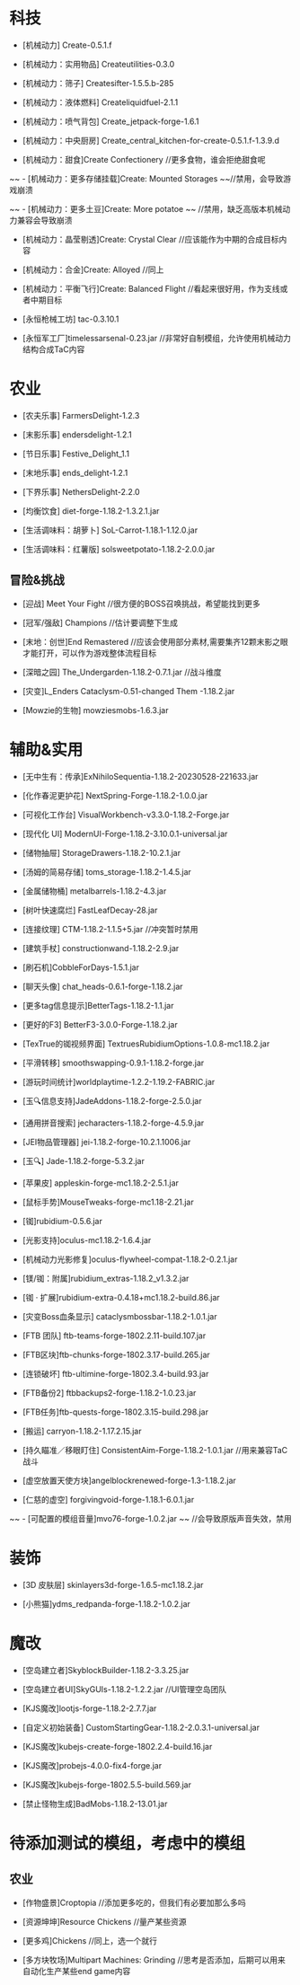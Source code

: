 # 科技

- [机械动力] Create-0.5.1.f
  
- [机械动力：实用物品] Createutilities-0.3.0
  
- [机械动力：筛子] Createsifter-1.5.5.b-285
  
- [机械动力：液体燃料] Createliquidfuel-2.1.1
  
- [机械动力：喷气背包] Create_jetpack-forge-1.6.1
  
- [机械动力：中央厨房] Create_central_kitchen-for-create-0.5.1.f-1.3.9.d

- [机械动力：甜食]Create Confectionery //更多食物，谁会拒绝甜食呢

~~ - [机械动力：更多存储挂载]Create: Mounted Storages ~~//禁用，会导致游戏崩溃

~~ - [机械动力：更多土豆]Create: More potatoe ~~ //禁用，缺乏高版本机械动力兼容会导致崩溃

- [机械动力：晶莹剔透]Create: Crystal Clear //应该能作为中期的合成目标内容

- [机械动力：合金]Create: Alloyed //同上

- [机械动力：平衡飞行]Create: Balanced Flight //看起来很好用，作为支线或者中期目标
  
- [永恒枪械工坊] tac-0.3.10.1

- [永恒军工厂]timelessarsenal-0.23.jar //非常好自制模组，允许使用机械动力结构合成TaC内容

# 农业

- [农夫乐事] FarmersDelight-1.2.3
  
- [末影乐事] endersdelight-1.2.1

- [节日乐事] Festive_Delight_1.1

- [末地乐事] ends_delight-1.2.1

- [下界乐事] NethersDelight-2.2.0

- [均衡饮食] diet-forge-1.18.2-1.3.2.1.jar

- [生活调味料：胡萝卜] SoL-Carrot-1.18.1-1.12.0.jar

- [生活调味料：红薯版] solsweetpotato-1.18.2-2.0.0.jar

## 冒险&挑战

- [迎战] Meet Your Fight //很方便的BOSS召唤挑战，希望能找到更多

- [冠军/强敌] Champions //估计要调整下生成

- [末地：创世]End Remastered //应该会使用部分素材,需要集齐12颗末影之眼才能打开，可以作为游戏整体流程目标

- [深暗之园] The_Undergarden-1.18.2-0.7.1.jar //战斗维度

- [灾变]L_Enders Cataclysm-0.51-changed Them -1.18.2.jar
  
- [Mowzie的生物] mowziesmobs-1.6.3.jar

# 辅助&实用

- [无中生有：传承]ExNihiloSequentia-1.18.2-20230528-221633.jar

- [化作春泥更护花] NextSpring-Forge-1.18.2-1.0.0.jar

- [可视化工作台] VisualWorkbench-v3.3.0-1.18.2-Forge.jar

- [现代化 UI] ModernUI-Forge-1.18.2-3.10.0.1-universal.jar

- [储物抽屉] StorageDrawers-1.18.2-10.2.1.jar

- [汤姆的简易存储] toms_storage-1.18.2-1.4.5.jar

- [金属储物桶] metalbarrels-1.18.2-4.3.jar

- [树叶快速腐烂] FastLeafDecay-28.jar

- [连接纹理] CTM-1.18.2-1.1.5+5.jar //冲突暂时禁用
  
- [建筑手杖] constructionwand-1.18.2-2.9.jar

- [刷石机]CobbleForDays-1.5.1.jar

- [聊天头像] chat_heads-0.6.1-forge-1.18.2.jar

- [更多tag信息提示]BetterTags-1.18.2-1.1.jar

- [更好的F3] BetterF3-3.0.0-Forge-1.18.2.jar

- [TexTrue的铷视频界面] TextruesRubidiumOptions-1.0.8-mc1.18.2.jar

- [平滑转移] smoothswapping-0.9.1-1.18.2-forge.jar

- [游玩时间统计]worldplaytime-1.2.2-1.19.2-FABRIC.jar

- [玉🔍信息支持]JadeAddons-1.18.2-forge-2.5.0.jar

- [通用拼音搜索] jecharacters-1.18.2-forge-4.5.9.jar

- [JEI物品管理器] jei-1.18.2-forge-10.2.1.1006.jar

- [玉🔍] Jade-1.18.2-forge-5.3.2.jar

- [苹果皮] appleskin-forge-mc1.18.2-2.5.1.jar

- [鼠标手势]MouseTweaks-forge-mc1.18-2.21.jar

- [铷]rubidium-0.5.6.jar

- [光影支持]oculus-mc1.18.2-1.6.4.jar

- [机械动力光影修复]oculus-flywheel-compat-1.18.2-0.2.1.jar

- [镁/铷：附属]rubidium_extras-1.18.2_v1.3.2.jar

- [铷 · 扩展]rubidium-extra-0.4.18+mc1.18.2-build.86.jar

- [灾变Boss血条显示] cataclysmbossbar-1.18.2-1.0.1.jar

- [FTB 团队] ftb-teams-forge-1802.2.11-build.107.jar

- [FTB区块]ftb-chunks-forge-1802.3.17-build.265.jar

- [连锁破坏] ftb-ultimine-forge-1802.3.4-build.93.jar

- [FTB备份2] ftbbackups2-forge-1.18.2-1.0.23.jar

- [FTB任务]ftb-quests-forge-1802.3.15-build.298.jar

- [搬运] carryon-1.18.2-1.17.2.15.jar

- [持久瞄准／移眼盯住] ConsistentAim-Forge-1.18.2-1.0.1.jar //用来兼容TaC战斗

- [虚空放置天使方块]angelblockrenewed-forge-1.3-1.18.2.jar

- [仁慈的虚空] forgivingvoid-forge-1.18.1-6.0.1.jar

~~ - [可配置的模组音量]mvo76-forge-1.0.2.jar ~~ //会导致原版声音失效，禁用


# 装饰

- [3D 皮肤层] skinlayers3d-forge-1.6.5-mc1.18.2.jar

- [小熊猫]ydms_redpanda-forge-1.18.2-1.0.2.jar
  
# 魔改
  
- [空岛建立者]SkyblockBuilder-1.18.2-3.3.25.jar

- [空岛建立者UI]SkyGUIs-1.18.2-1.2.2.jar //UI管理空岛团队

- [KJS魔改]lootjs-forge-1.18.2-2.7.7.jar

- [自定义初始装备] CustomStartingGear-1.18.2-2.0.3.1-universal.jar

- [KJS魔改]kubejs-create-forge-1802.2.4-build.16.jar

- [KJS魔改]probejs-4.0.0-fix4-forge.jar

- [KJS魔改]kubejs-forge-1802.5.5-build.569.jar

- [禁止怪物生成]BadMobs-1.18.2-13.01.jar

# 待添加测试的模组，考虑中的模组

## 农业

- [作物盛景]Croptopia //添加更多吃的，但我们有必要加那么多吗

- [资源坤坤]Resource Chickens //量产某些资源

- [更多鸡]Chickens //同上，选一个就行

- [多方块牧场]Multipart Machines: Grinding //思考是否添加，后期可以用来自动化生产某些end game内容